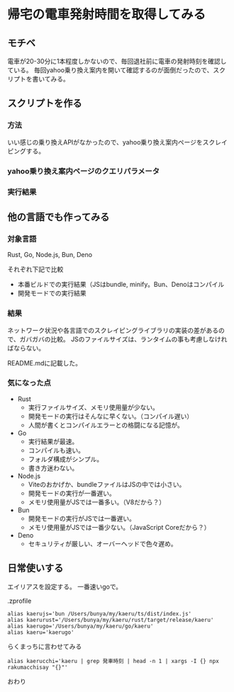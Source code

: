 # 帰宅の電車発射時間を取得してみる

## モチベ
電車が20-30分に1本程度しかないので、毎回退社前に電車の発射時刻を確認している。
毎回yahoo乗り換え案内を開いて確認するのが面倒だったので、スクリプトを書いてみる。

## スクリプトを作る
### 方法
いい感じの乗り換えAPIがなかったので、yahoo乗り換え案内ページをスクレイピングする。

### yahoo乗り換え案内ページのクエリパラメータ

### 実行結果

## 他の言語でも作ってみる

### 対象言語
Rust, Go, Node.js, Bun, Deno

それぞれ下記で比較
- 本番ビルドでの実行結果（JSはbundle, minify。Bun、Denoはコンパイル
- 開発モードでの実行結果


### 結果
ネットワーク状況や各言語でのスクレイピングライブラリの実装の差があるので、ガバガバの比較。
JSのファイルサイズは、ランタイムの事も考慮しなければならない。

README.mdに記載した。

### 気になった点
- Rust
  - 実行ファイルサイズ、メモリ使用量が少ない。
  - 開発モードの実行はそんなに早くない。（コンパイル遅い）
  - 人間が書くとコンパイルエラーとの格闘になる記憶が。
- Go
  - 実行結果が最速。
  - コンパイルも速い。
  - フォルダ構成がシンプル。
  - 書き方迷わない。
- Node.js
  - Viteのおかげか、bundleファイルはJSの中では小さい。
  - 開発モードの実行が一番遅い。
  - メモリ使用量がJSでは一番多い。（V8だから？）
- Bun
  - 開発モードの実行がJSでは一番遅い。
  - メモリ使用量がJSでは一番少ない。（JavaScript Coreだから？）
- Deno
  - セキュリティが厳しい、オーバーヘッドで色々遅め。

## 日常使いする
エイリアスを設定する。
一番速いgoで。

.zprofile
```
alias kaerujs='bun /Users/bunya/my/kaeru/ts/dist/index.js'
alias kaerurust='/Users/bunya/my/kaeru/rust/target/release/kaeru'
alias kaerugo='/Users/bunya/my/kaeru/go/kaeru'
alias kaeru='kaerugo'
```

らくまっちに言わせてみる
```
alias kaerucchi='kaeru | grep 発車時刻 | head -n 1 | xargs -I {} npx rakumacchisay "{}"'
```

おわり